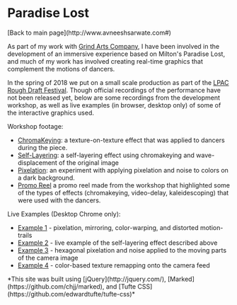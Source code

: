 <b>Paradise Lost</b>
===============
<div>[Back to main page](http://www.avneeshsarwate.com#)</div>


As part of my work with [Grind Arts Company](http://www.grindarts.com/), I have been involved in the development of an immersive experience based on Milton's Paradise Lost, and much of my work has involved creating real-time graphics that complement the motions of dancers.

In the spring of 2018 we put on a small scale production as part of the [LPAC Rough Draft Festival](http://www.lpac.nyc/rough-draft-2018). Though official recordings of the performance have not been released yet, below are some recordings from the development workshop, as well as live examples (in browser, desktop only) of some of the interactive graphics used. 

Workshop footage:
- [ChromaKeying](https://www.instagram.com/p/BVjCoopAx3q/): a texture-on-texture effect that was applied to dancers during the piece.
- [Self-Layering](https://www.instagram.com/p/BggvgPLjZc9): a self-layering effect using chromakeying and wave-displacement of the original image
- [Pixelation](https://www.instagram.com/p/Bghe61Hhz4q): an experiment with applying pixelation and noise to colors on a dark background. 
- [Promo Reel](https://www.youtube.com/watch?v=adZlVNJmr44) a promo reel made from the workshop that highlighted some of the types of effects (chromakeying, video-delay, kaleidescoping) that were used with the dancers. 

Live Examples (Desktop Chrome only):
- [Example 1](https://avneeshsarwate.github.io/The_Force/?ae_peanutButter6) - pixelation, mirroring, color-warping, and distorted motion-trails
- [Example 2](https://avneeshsarwate.github.io/The_Force/?ae_peanutButter0) - live example of the self-layering effect described above
- [Example 3](https://avneeshsarwate.github.io/The_Force/?hexLumaDiffBlock) - hexagonal pixelation and noise applied to the moving parts of the camera image
- [Example 4](https://avneeshsarwate.github.io/The_Force/?ae_peanutButter7) - color-based texture remapping onto the camera feed


<footer>*This site was built using  [jQuery](http://jquery.com/), [Marked](https://github.com/chjj/marked), and [Tufte CSS](https://github.com/edwardtufte/tufte-css)*</footer>
